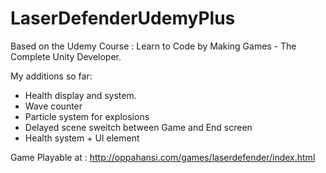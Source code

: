 # LaserDefenderUdemyPlus

Based on the Udemy Course : Learn to Code by Making Games - The Complete Unity Developer.

My additions so far:
- Health display and system.
- Wave counter
- Particle system for explosions
- Delayed scene sweitch between Game and End screen
- Health system + UI element

Game Playable at : http://oppahansi.com/games/laserdefender/index.html
